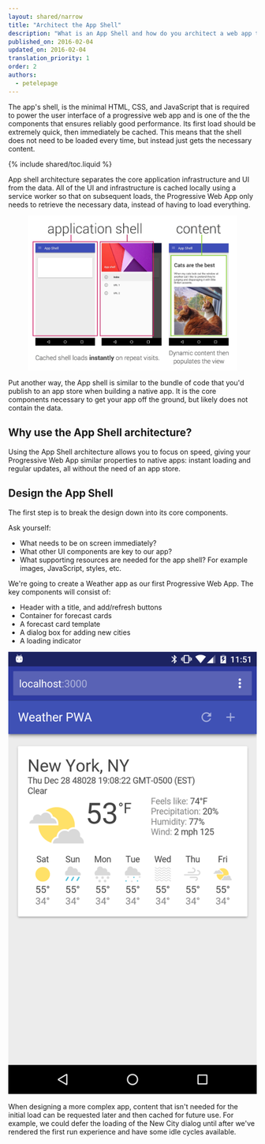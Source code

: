 ```yaml
---
layout: shared/narrow
title: "Architect the App Shell"
description: "What is an App Shell and how do you architect a web app to use the App Shell model?"
published_on: 2016-02-04
updated_on: 2016-02-04
translation_priority: 1
order: 2
authors:
  - petelepage
---
```


<p class="intro">
The app's shell, is the minimal HTML, CSS, and JavaScript that is required to 
power the user interface of a progressive web app and is one of the the 
components that ensures reliably good performance. Its first load should be 
extremely quick, then immediately be cached. This means that the shell does not 
need to be loaded every time, but instead just gets the necessary content.
</p>

{% include shared/toc.liquid %}

App shell architecture separates the core application infrastructure and UI from 
the data. All of the UI and infrastructure is cached locally using a service 
worker so that on subsequent loads, the Progressive Web App only needs to retrieve 
the necessary data, instead of having to load everything.

<figure>
  <img src="images/appshell.jpg" /> 
</figure>

Put another way, the App shell is similar to the bundle of code that you'd 
publish to an app store when building a native app. It is the core components 
necessary to get your app off the ground, but likely does not contain the data.

## Why use the App Shell architecture?

Using the App Shell architecture allows you to focus on speed, giving your 
Progressive Web App similar properties to native apps: instant loading and 
regular updates, all without the need of an app store.

## Design the App Shell 

The first step is to break the design down into its core components. 

Ask yourself:

* What needs to be on screen immediately?
* What other UI components are key to our app? 
* What supporting resources are needed for the app shell? For example images, 
  JavaScript, styles, etc.

We're going to create a Weather app as our first Progressive Web App. The key 
components will consist of:

<div class="mdl-grid">
  <div class="mdl-cell mdl-cell--6-col">
    <ul>
      <li>Header with a title, and add/refresh buttons</li>
      <li>Container for forecast cards</li>
      <li>A forecast card template</li>
      <li>A dialog box for adding new cities</li>
      <li>A loading indicator</li> 
    </ul>
  </div>
  <div class="mdl-cell mdl-cell--6-col">
    <img src="images/weather-ss.png">
  </div>
</div>

When designing a more complex app, content that isn't needed for the 
initial load can be requested later and then cached for future use. For example, 
we could defer the loading of the New City dialog until after we've rendered the 
first run experience and have some idle cycles available.
